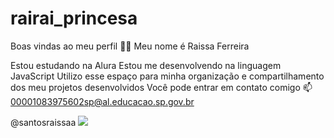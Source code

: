 # rairai_princesa
Boas vindas ao meu perfil 💙💙
Meu nome é Raissa Ferreira

Estou estudando na Alura
Estou me desenvolvendo na linguagem JavaScript
Utilizo esse espaço para minha organização e compartilhamento dos meu projetos desenvolvidos
Você pode entrar em contato comigo 📫
00001083975602sp@al.educacao.sp.gov.br

@santosraissaa
![](link)
